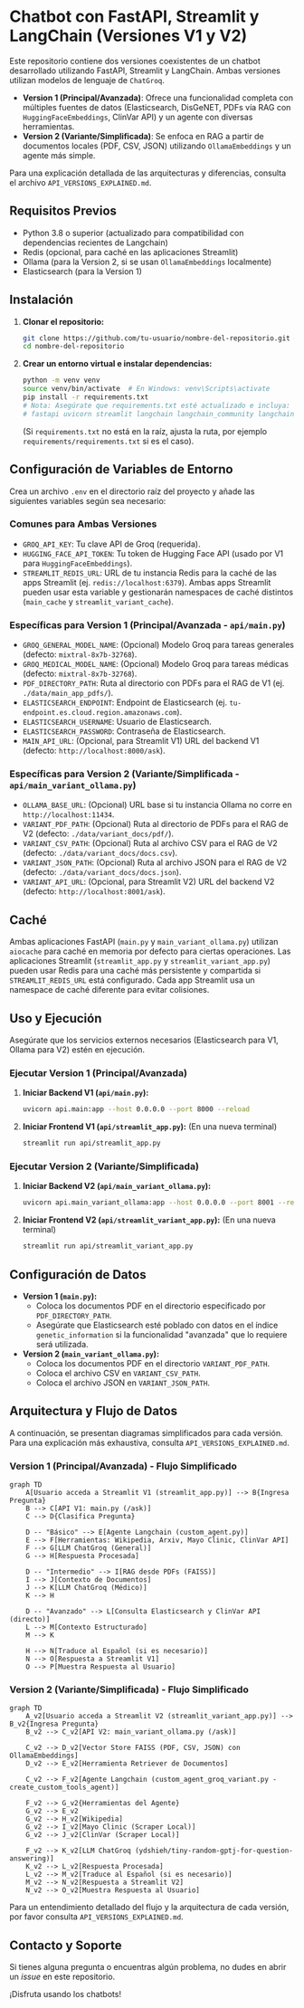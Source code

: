# Chatbot con FastAPI, Streamlit y LangChain (Versiones V1 y V2)

Este repositorio contiene dos versiones coexistentes de un chatbot desarrollado utilizando FastAPI, Streamlit y LangChain. Ambas versiones utilizan modelos de lenguaje de `ChatGroq`.

*   **Version 1 (Principal/Avanzada)**: Ofrece una funcionalidad completa con múltiples fuentes de datos (Elasticsearch, DisGeNET, PDFs vía RAG con `HuggingFaceEmbeddings`, ClinVar API) y un agente con diversas herramientas.
*   **Version 2 (Variante/Simplificada)**: Se enfoca en RAG a partir de documentos locales (PDF, CSV, JSON) utilizando `OllamaEmbeddings` y un agente más simple.

Para una explicación detallada de las arquitecturas y diferencias, consulta el archivo `API_VERSIONS_EXPLAINED.md`.

<!--
    La imagen de arquitectura actual podría necesitar una revisión o ser reemplazada para reflejar ambas versiones.
    ![Arquitectura del Chatbot](/documentos_y_matcomplement/diagramas_graficos/readme.jpg)
-->

## Requisitos Previos
- Python 3.8 o superior (actualizado para compatibilidad con dependencias recientes de Langchain)
- Redis (opcional, para caché en las aplicaciones Streamlit)
- Ollama (para la Version 2, si se usan `OllamaEmbeddings` localmente)
- Elasticsearch (para la Version 1)

## Instalación

1.  **Clonar el repositorio:**
    ```bash
    git clone https://github.com/tu-usuario/nombre-del-repositorio.git # Reemplaza con tu URL de repo
    cd nombre-del-repositorio
    ```

2.  **Crear un entorno virtual e instalar dependencias:**
    ```bash
    python -m venv venv
    source venv/bin/activate  # En Windows: venv\Scripts\activate
    pip install -r requirements.txt
    # Nota: Asegúrate que requirements.txt esté actualizado e incluya:
    # fastapi uvicorn streamlit langchain langchain_community langchain_groq langchain_elasticsearch googletrans beautifulsoup4 elasticsearch aiocache ollama huggingface_hub faiss-cpu sentence-transformers python-dotenv aioredis
    ```
    (Si `requirements.txt` no está en la raíz, ajusta la ruta, por ejemplo `requirements/requirements.txt` si es el caso).

## Configuración de Variables de Entorno

Crea un archivo `.env` en el directorio raíz del proyecto y añade las siguientes variables según sea necesario:

### Comunes para Ambas Versiones
*   `GROQ_API_KEY`: Tu clave API de Groq (requerida).
*   `HUGGING_FACE_API_TOKEN`: Tu token de Hugging Face API (usado por V1 para `HuggingFaceEmbeddings`).
*   `STREAMLIT_REDIS_URL`: URL de tu instancia Redis para la caché de las apps Streamlit (ej. `redis://localhost:6379`). Ambas apps Streamlit pueden usar esta variable y gestionarán namespaces de caché distintos (`main_cache` y `streamlit_variant_cache`).

### Específicas para Version 1 (Principal/Avanzada - `api/main.py`)
*   `GROQ_GENERAL_MODEL_NAME`: (Opcional) Modelo Groq para tareas generales (defecto: `mixtral-8x7b-32768`).
*   `GROQ_MEDICAL_MODEL_NAME`: (Opcional) Modelo Groq para tareas médicas (defecto: `mixtral-8x7b-32768`).
*   `PDF_DIRECTORY_PATH`: Ruta al directorio con PDFs para el RAG de V1 (ej. `./data/main_app_pdfs/`).
*   `ELASTICSEARCH_ENDPOINT`: Endpoint de Elasticsearch (ej. `tu-endpoint.es.cloud.region.amazonaws.com`).
*   `ELASTICSEARCH_USERNAME`: Usuario de Elasticsearch.
*   `ELASTICSEARCH_PASSWORD`: Contraseña de Elasticsearch.
*   `MAIN_API_URL`: (Opcional, para Streamlit V1) URL del backend V1 (defecto: `http://localhost:8000/ask`).

### Específicas para Version 2 (Variante/Simplificada - `api/main_variant_ollama.py`)
*   `OLLAMA_BASE_URL`: (Opcional) URL base si tu instancia Ollama no corre en `http://localhost:11434`.
*   `VARIANT_PDF_PATH`: (Opcional) Ruta al directorio de PDFs para el RAG de V2 (defecto: `./data/variant_docs/pdf/`).
*   `VARIANT_CSV_PATH`: (Opcional) Ruta al archivo CSV para el RAG de V2 (defecto: `./data/variant_docs/docs.csv`).
*   `VARIANT_JSON_PATH`: (Opcional) Ruta al archivo JSON para el RAG de V2 (defecto: `./data/variant_docs/docs.json`).
*   `VARIANT_API_URL`: (Opcional, para Streamlit V2) URL del backend V2 (defecto: `http://localhost:8001/ask`).

## Caché

Ambas aplicaciones FastAPI (`main.py` y `main_variant_ollama.py`) utilizan `aiocache` para caché en memoria por defecto para ciertas operaciones.
Las aplicaciones Streamlit (`streamlit_app.py` y `streamlit_variant_app.py`) pueden usar Redis para una caché más persistente y compartida si `STREAMLIT_REDIS_URL` está configurado. Cada app Streamlit usa un namespace de caché diferente para evitar colisiones.

## Uso y Ejecución

Asegúrate que los servicios externos necesarios (Elasticsearch para V1, Ollama para V2) estén en ejecución.

### Ejecutar Version 1 (Principal/Avanzada)

1.  **Iniciar Backend V1 (`api/main.py`):**
    ```bash
    uvicorn api.main:app --host 0.0.0.0 --port 8000 --reload
    ```
2.  **Iniciar Frontend V1 (`api/streamlit_app.py`):**
    (En una nueva terminal)
    ```bash
    streamlit run api/streamlit_app.py
    ```

### Ejecutar Version 2 (Variante/Simplificada)

1.  **Iniciar Backend V2 (`api/main_variant_ollama.py`):**
    ```bash
    uvicorn api.main_variant_ollama:app --host 0.0.0.0 --port 8001 --reload
    ```
2.  **Iniciar Frontend V2 (`api/streamlit_variant_app.py`):**
    (En una nueva terminal)
    ```bash
    streamlit run api/streamlit_variant_app.py
    ```

## Configuración de Datos

*   **Version 1 (`main.py`):**
    *   Coloca los documentos PDF en el directorio especificado por `PDF_DIRECTORY_PATH`.
    *   Asegúrate que Elasticsearch esté poblado con datos en el índice `genetic_information` si la funcionalidad "avanzada" que lo requiere será utilizada.
*   **Version 2 (`main_variant_ollama.py`):**
    *   Coloca los documentos PDF en el directorio `VARIANT_PDF_PATH`.
    *   Coloca el archivo CSV en `VARIANT_CSV_PATH`.
    *   Coloca el archivo JSON en `VARIANT_JSON_PATH`.

## Arquitectura y Flujo de Datos

A continuación, se presentan diagramas simplificados para cada versión. Para una explicación más exhaustiva, consulta `API_VERSIONS_EXPLAINED.md`.

### Version 1 (Principal/Avanzada) - Flujo Simplificado

```mermaid
graph TD
    A[Usuario acceda a Streamlit V1 (streamlit_app.py)] --> B{Ingresa Pregunta}
    B --> C[API V1: main.py (/ask)]
    C --> D{Clasifica Pregunta}

    D -- "Básico" --> E[Agente Langchain (custom_agent.py)]
    E --> F[Herramientas: Wikipedia, Arxiv, Mayo Clinic, ClinVar API]
    F --> G[LLM ChatGroq (General)]
    G --> H[Respuesta Procesada]

    D -- "Intermedio" --> I[RAG desde PDFs (FAISS)]
    I --> J[Contexto de Documentos]
    J --> K[LLM ChatGroq (Médico)]
    K --> H

    D -- "Avanzado" --> L[Consulta Elasticsearch y ClinVar API (directo)]
    L --> M[Contexto Estructurado]
    M --> K

    H --> N[Traduce al Español (si es necesario)]
    N --> O[Respuesta a Streamlit V1]
    O --> P[Muestra Respuesta al Usuario]
```

### Version 2 (Variante/Simplificada) - Flujo Simplificado

```mermaid
graph TD
    A_v2[Usuario acceda a Streamlit V2 (streamlit_variant_app.py)] --> B_v2{Ingresa Pregunta}
    B_v2 --> C_v2[API V2: main_variant_ollama.py (/ask)]

    C_v2 --> D_v2[Vector Store FAISS (PDF, CSV, JSON) con OllamaEmbeddings]
    D_v2 --> E_v2[Herramienta Retriever de Documentos]

    C_v2 --> F_v2[Agente Langchain (custom_agent_groq_variant.py - create_custom_tools_agent)]

    F_v2 --> G_v2{Herramientas del Agente}
    G_v2 --> E_v2
    G_v2 --> H_v2[Wikipedia]
    G_v2 --> I_v2[Mayo Clinic (Scraper Local)]
    G_v2 --> J_v2[ClinVar (Scraper Local)]

    F_v2 --> K_v2[LLM ChatGroq (ydshieh/tiny-random-gptj-for-question-answering)]
    K_v2 --> L_v2[Respuesta Procesada]
    L_v2 --> M_v2[Traduce al Español (si es necesario)]
    M_v2 --> N_v2[Respuesta a Streamlit V2]
    N_v2 --> O_v2[Muestra Respuesta al Usuario]
```

Para un entendimiento detallado del flujo y la arquitectura de cada versión, por favor consulta `API_VERSIONS_EXPLAINED.md`.

## Contacto y Soporte
Si tienes alguna pregunta o encuentras algún problema, no dudes en abrir un *issue* en este repositorio.

¡Disfruta usando los chatbots!
